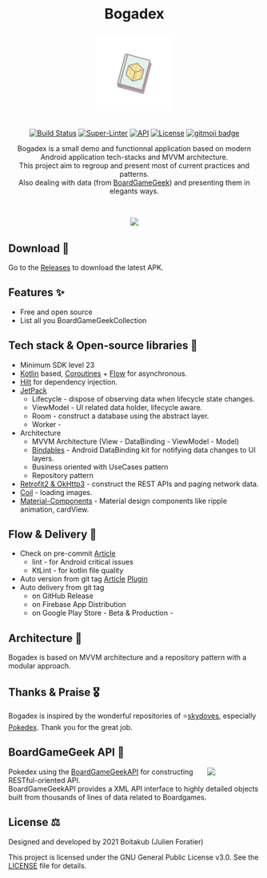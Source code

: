 <h1 align="center">Bogadex
<p align="center">
  <a href="https://github.com/boitakub/Bogadex"><img src="./app/src/main/res/mipmap-xxhdpi/ic_launcher_foreground.png" width="150" alt="Bogadex" /></a>
</p>
</h1>

<p align="center">
  <a href="https://github.com/boitakub/Bogadex/actions"><img alt="Build Status" src="https://github.com/boitakub/Bogadex/actions/workflows/main.yml/badge.svg"/></a> 
  <a href="https://github.com/marketplace/actions/super-linter"><img alt="Super-Linter" src="https://github.com/boitakub/Bogadex/workflows/Lint%20Code%20Base/badge.svg"/></a> 
  <a href="https://android-arsenal.com/api?level=23"><img alt="API" src="https://img.shields.io/badge/API-23%2B-brightgreen.svg?style=flat"/></a>
  <a href="https://opensource.org/licenses/GPL-3.0"><img alt="License" src="https://img.shields.io/github/license/boitakub/bogadex"/></a>
  <a href="https://github.com/carloscuesta/gitmoji"><img alt="gitmoji badge" src="https://img.shields.io/badge/gitmoji-%20😜%20😍-FFDD67.svg"/></a>
</p>

<p align="center">  
Bogadex is a small demo and functionnal application based on modern Android application tech-stacks and MVVM architecture.<br>This project aim to regroup and present most of current practices and patterns.<br>
Also dealing with data (from <a href="https://www.boardgamegeek.com/">BoardGameGeek</a>) and presenting them in elegants ways.
</p>
</br>

<p align="center">
<img src="/previews/screenshot.png"/>
</p>

## Download 📲

Go to the [Releases](https://github.com/boitakub/Bogadex/releases) to download the latest APK.

## Features ✨

- Free and open source
- List all you BoardGameGeekCollection

## Tech stack & Open-source libraries 🧬

- Minimum SDK level 23
- [Kotlin](https://kotlinlang.org/) based, [Coroutines](https://github.com/Kotlin/kotlinx.coroutines) + [Flow](https://kotlin.github.io/kotlinx.coroutines/kotlinx-coroutines-core/kotlinx.coroutines.flow/) for asynchronous.
- [Hilt](https://dagger.dev/hilt/) for dependency injection.
- [JetPack](https://developer.android.com/jetpack)
  - Lifecycle - dispose of observing data when lifecycle state changes.
  - ViewModel - UI related data holder, lifecycle aware.
  - Room - construct a database using the abstract layer.
  - Worker -
- Architecture
  - MVVM Architecture (View - DataBinding - ViewModel - Model)
  - [Bindables](https://github.com/skydoves/bindables) - Android DataBinding kit for notifying data changes to UI layers.
  - Business oriented with UseCases pattern
  - Repository pattern
- [Retrofit2 & OkHttp3](https://github.com/square/retrofit) - construct the REST APIs and paging network data.
- [Coil](https://github.com/coil-kt/coil) - loading images.
- [Material-Components](https://github.com/material-components/material-components-android) - Material design components like ripple animation, cardView.

## Flow & Delivery 🚚

- Check on pre-commit [Article](https://medium.com/@anjani.kjoshi/android-lint-pre-commit-hook-for-clean-code-747edfe57abf)
  - lint - for Android critical issues
  - KtLint - for kotlin file quality
- Auto version from git tag [Article](https://dev.to/ychescale9/git-based-android-app-versioning-with-agp-4-0-24ip) [Plugin](https://github.com/ReactiveCircus/app-versioning)
- Auto delivery from git tag
  - on GitHub Release
  - on Firebase App Distribution
  - on Google Play Store - Beta & Production -

<!--- ## MAD Score
![summary](https://user-images.githubusercontent.com/24237865/102366914-84f6b000-3ffc-11eb-8d49-b20694239782.png)
![kotlin](https://user-images.githubusercontent.com/24237865/102366932-8a53fa80-3ffc-11eb-8131-fd6745a6f079.png) -->

## Architecture 📐

Bogadex is based on MVVM architecture and a repository pattern with a modular approach.

<!---  ![architecture](https://user-images.githubusercontent.com/24237865/77502018-f7d36000-6e9c-11ea-92b0-1097240c8689.png) -->

## Thanks & Praise 🎖️

Bogadex is inspired by the wonderful repositories of ⭐[skydoves](https://github.com/skydoves), especially [Pokedex](https://github.com/skydoves/Pokedex). Thank you for the great job.

## BoardGameGeek API 🎲

<img src="https://images.squarespace-cdn.com/content/v1/5902292fd482e9284cf47b8d/1567633051478-PRQ3UHYD6YFJSP80U3YV/BGG.jpeg?format=1500w" align="right" width="21%"/>

Pokedex using the [BoardGameGeekAPI](https://boardgamegeek.com/wiki/page/BGG_XML_API2/) for constructing RESTful-oriented API.<br>
BoardGameGeekAPI provides a XML API interface to highly detailed objects built from thousands of lines of data related to Boardgames.

## License ⚖️

Designed and developed by 2021 Boitakub (Julien Foratier)

This project is licensed under the GNU General Public License v3.0. See the
[LICENSE](LICENSE) file for details.
